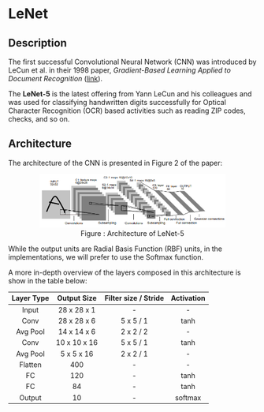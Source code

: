 # LeNet 

## Description 
The first successful Convolutional Neural Network (CNN) was introduced by LeCun et al. in their 1998 paper, 
*Gradient-Based Learning Applied to Document Recognition* ([link](http://yann.lecun.com/exdb/publis/pdf/lecun-01a.pdf)). 

The **LeNet-5** is the latest offering from Yann LeCun and his colleagues and was used for classifying
handwritten digits successfully for Optical Character Recognition (OCR) based activities such as reading
ZIP codes, checks, and so on.

## Architecture 
The architecture of the CNN is presented in Figure 2 of the paper: 
<p align="center">
	<img src="images/lenet.png" width=75% height=75%>
	<br>Figure : Architecture of LeNet-5
</p>
While the output units are Radial Basis Function (RBF) units, in the implementations, we will 
prefer to use the Softmax function. 

A more in-depth overview of the layers composed in this architecture is show in the table below:
<br>

| Layer Type |  Output Size | Filter size / Stride | Activation |
|:----------:|:------------:|:--------------------:|:----------:|
|    Input   |  28 x 28 x 1 |           -          |      -     |
|    Conv    |  28 x 28 x 6 |       5 x 5 / 1      |    tanh    |
|  Avg Pool  |  14 x 14 x 6 |       2 x 2 / 2      |      -     |
|    Conv    | 10 x 10 x 16 |       5 x 5 / 1      |    tanh    |
|  Avg Pool  |  5 x 5 x 16  |       2 x 2 / 1      |      -     |
|   Flatten  |     400      |           -          |      -     |
|     FC     |      120     |           -          |    tanh    |
|     FC     |      84      |           -          |    tanh    |
|   Output   |      10      |           -          |   softmax  |